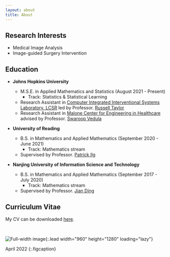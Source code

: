 ```yaml
---
layout: about
title: About
---
```




## Research Interests
- Medical Image Analysis
- Image-guided Surgery Intervention

## Education
- **Johns Hopkins University**
  - M.S.E. in Applied Mathematics and Statistics (August 2021 - Present)
    - Track: Statistics & Statistical Learning
  - Research Assistant in [Computer Integrated Interventional Systems Laboratory, LCSR](https://ciis.lcsr.jhu.edu/doku.php?id=start) led by Professor. [Russell Taylor](https://www.cs.jhu.edu/~rht/)
  - Research Assistant in [Malone Center for Engineering in Healthcare](https://malonecenter.jhu.edu/) advised by Professor. [Swaroop Vedula](https://malonecenter.jhu.edu/people/swaroop-vedula/)

- **University of Reading**
  - B.S. in Mathematics and Applied Mathematics (September 2020 - June 2021)
    - Track: Mathematics stream
  - Supervised by Professor. [Patrick Ilg](https://www.reading.ac.uk/maths-and-stats/staff/patrick-ilg)

- **Nanjing University of Information Science and Technology**
  - B.S. in Mathematics and Applied Mathematics (September 2017 - July 2020)
    - Track: Mathematics stream
  - Supervised by Professor. [Jian Ding](http://faculty.nuist.edu.cn/dingjian/zh_CN/index.htm)

## Curriculum Vitae
My CV can be downloaded [here](\assets\cv\CV_ZhiweiGong.pdf).

<br>

![Full-width image](/assets/img/photo_Zhiwei){:.lead width="960" height="1280" loading="lazy"}

April 2022
{:.figcaption}
